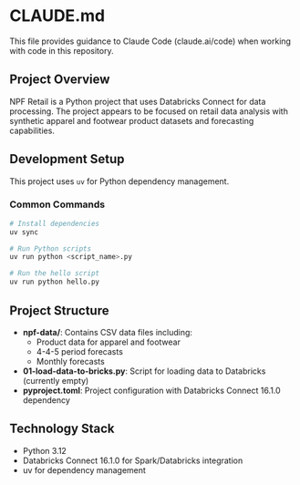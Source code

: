 # CLAUDE.md

This file provides guidance to Claude Code (claude.ai/code) when working with code in this repository.

## Project Overview

NPF Retail is a Python project that uses Databricks Connect for data processing. The project appears to be focused on retail data analysis with synthetic apparel and footwear product datasets and forecasting capabilities.

## Development Setup

This project uses `uv` for Python dependency management.

### Common Commands

```bash
# Install dependencies
uv sync

# Run Python scripts
uv run python <script_name>.py

# Run the hello script
uv run python hello.py
```

## Project Structure

- **npf-data/**: Contains CSV data files including:
  - Product data for apparel and footwear
  - 4-4-5 period forecasts
  - Monthly forecasts
- **01-load-data-to-bricks.py**: Script for loading data to Databricks (currently empty)
- **pyproject.toml**: Project configuration with Databricks Connect 16.1.0 dependency

## Technology Stack

- Python 3.12
- Databricks Connect 16.1.0 for Spark/Databricks integration
- uv for dependency management